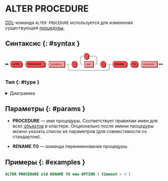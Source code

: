# ALTER PROCEDURE

[DDL](ddl.md)-команда `ALTER PROCEDURE` используется для изменения
существующей [процедуры](../../overview/glossary.md#stored_procedure).

## Синтаксис {: #syntax }

![ALTER PROCEDURE](../../images/ebnf/alter_procedure.svg)

### Тип {: #type }

<details><summary>Диаграмма</summary><p>
![Type](../../images/ebnf/type.svg)
</p></details>

## Параметры {: #params }

* **PROCEDURE** — имя процедуры. Соответствует правилам имен для всех
  [объектов](object.md) в кластере. Опционально после имени процедуры
  можно указать список ее параметров (для совместимости со стандартом).

* **RENAME TO** — команда переименования процедуры.

## Примеры {: #examples }

```sql
ALTER PROCEDURE old RENAME TO new OPTION ( timeout = 4 )
```
